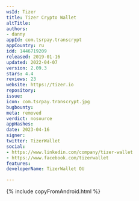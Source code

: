 ```yaml
---
wsId: Tizer
title: Tizer Crypto Wallet
altTitle: 
authors:
- danny
appId: com.tsrpay.transcrypt
appCountry: ru
idd: 1446719209
released: 2019-01-16
updated: 2022-04-07
version: 2.09.3
stars: 4.4
reviews: 23
website: https://tizer.io
repository: 
issue: 
icon: com.tsrpay.transcrypt.jpg
bugbounty: 
meta: removed
verdict: nosource
appHashes: 
date: 2023-04-16
signer: 
twitter: TizerWallet
social:
- https://www.linkedin.com/company/tizer-wallet
- https://www.facebook.com/tizerwallet
features: 
developerName: TizerWallet OU

---
```


{% include copyFromAndroid.html %}
